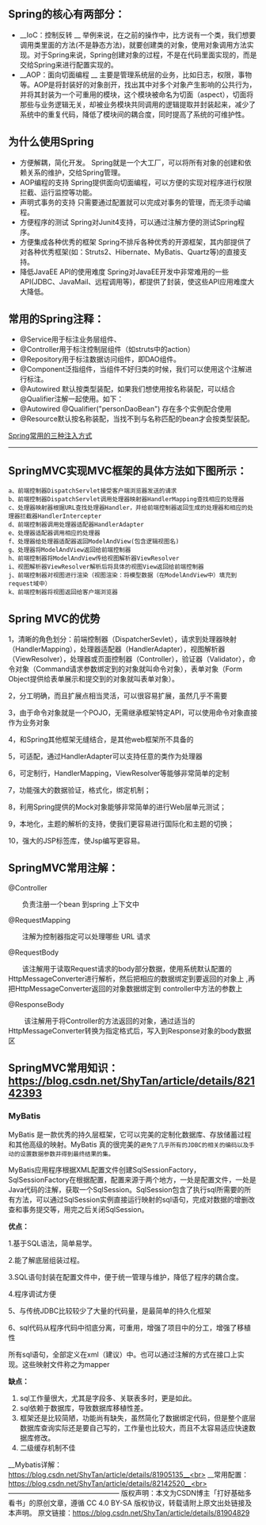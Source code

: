 Spring的核心有两部分：
---



* __IoC：控制反转 __
  举例来说，在之前的操作中，比方说有一个类，我们想要调用类里面的方法(不是静态方法)，就要创建类的对象，使用对象调用方法实现。对于Spring来说，Spring创建对象的过程，不是在代码里面实现的，而是交给Spring来进行配置实现的。
* __AOP：面向切面编程 __
  主要是管理系统层的业务，比如日志，权限，事物等。AOP是将封装好的对象剖开，找出其中对多个对象产生影响的公共行为，并将其封装为一个可重用的模块，这个模块被命名为切面（aspect），切面将那些与业务逻辑无关，却被业务模块共同调用的逻辑提取并封装起来，减少了系统中的重复代码，降低了模块间的耦合度，同时提高了系统的可维护性。

为什么使用Spring
---

* 方便解耦，简化开发。 
  Spring就是一个大工厂，可以将所有对象的创建和依赖关系的维护，交给Spring管理。
* AOP编程的支持 
  Spring提供面向切面编程，可以方便的实现对程序进行权限拦截、运行监控等功能。
* 声明式事务的支持 
  只需要通过配置就可以完成对事务的管理，而无须手动编程。
* 方便程序的测试 
  Spring对Junit4支持，可以通过注解方便的测试Spring程序。
* 方便集成各种优秀的框架 
  Spring不排斥各种优秀的开源框架，其内部提供了对各种优秀框架(如：Struts2、Hibernate、MyBatis、Quartz等)的直接支持。
* 降低JavaEE API的使用难度 
  Spring对JavaEE开发中非常难用的一些API(JDBC、JavaMail、远程调用等)，都提供了封装，使这些API应用难度大大降低。



常用的Spring注释：
---

* @Service用于标注业务层组件、 
* @Controller用于标注控制层组件（如struts中的action）
* @Repository用于标注数据访问组件，即DAO组件。
* @Component泛指组件，当组件不好归类的时候，我们可以使用这个注解进行标注。
* @Autowired 默认按类型装配，如果我们想使用按名称装配，可以结合@Qualifier注解一起使用。如下：
* @Autowired @Qualifier("personDaoBean") 存在多个实例配合使用
* @Resource默认按名称装配，当找不到与名称匹配的bean才会按类型装配。
  

[Spring常用的三种注入方式](https://blog.csdn.net/ShyTan/article/details/82142285)

---



SpringMVC实现MVC框架的具体方法如下图所示：
---



    a、前端控制器DispatchServlet接受客户端浏览器发送的请求 
    b、前端控制器DispatchServlet调用处理器映射器HandlerMapping查找相应的处理器 
    c、处理器映射器根据URL查找处理器Handler，并给前端控制器返回生成的处理器和相应的处理器拦截器HandlerIntercepter 
    d、前端控制器调用处理器适配器HandlerAdapter 
    e、处理器适配器调用相应的处理器 
    f、处理器给处理器适配器返回ModelAndView(包含逻辑视图名) 
    g、处理器将ModelAndView返回给前端控制器 
    h、前端控制器将ModelAndView传给视图解析器ViewResolver 
    i、视图解析器ViewResolver解析后将具体的视图View返回给前端控制器 
    j、前端控制器对视图进行渲染（视图渲染：将模型数据（在ModelAndView中）填充到request域中） 
    k、前端控制器将视图返回给客户端浏览器

Spring MVC的优势
---

1，清晰的角色划分：前端控制器（DispatcherSevlet），请求到处理器映射（HandlerMapping），处理器适配器（HandlerAdapter），视图解析器（ViewResolver），处理器或页面控制器（Controller），验证器（Validator），命令对象（Command请求参数绑定到的对象就叫命令对象），表单对象（Form Object提供给表单展示和提交到的对象就叫表单对象）。

2，分工明确，而且扩展点相当灵活，可以很容易扩展，虽然几乎不需要

3，由于命令对象就是一个POJO，无需继承框架特定API，可以使用命令对象直接作为业务对象

4，和Spring其他框架无缝结合，是其他web框架所不具备的

5，可适配，通过HandlerAdapter可以支持任意的类作为处理器

6，可定制行，HandlerMapping，ViewResolver等能够非常简单的定制

7，功能强大的数据验证，格式化，绑定机制；

8，利用Spring提供的Mock对象能够非常简单的进行Web层单元测试；

9，本地化，主题的解析的支持，使我们更容易进行国际化和主题的切换；

10，强大的JSP标签库，使Jsp编写更容易。

SpringMVC常用注解：
---

@Controller

　　负责注册一个bean 到spring 上下文中

@RequestMapping

　　注解为控制器指定可以处理哪些 URL 请求

@RequestBody

　　该注解用于读取Request请求的body部分数据，使用系统默认配置的HttpMessageConverter进行解析，然后把相应的数据绑定到要返回的对象上 ,再把HttpMessageConverter返回的对象数据绑定到 controller中方法的参数上

@ResponseBody

　　 该注解用于将Controller的方法返回的对象，通过适当的HttpMessageConverter转换为指定格式后，写入到Response对象的body数据区



SpringMVC常用知识：https://blog.csdn.net/ShyTan/article/details/82142393
---



<h3>MyBatis</h3>



MyBatis 是一款优秀的持久层框架，它可以完美的定制化数据库、存放储蓄过程和其他高级的映射。MyBatis 真的很完美的`避免了几乎所有的JDBC的相关的编码以及手动的设置数据参数并得到最终结果的集。`

 MyBatis应用程序根据XML配置文件创建SqlSessionFactory，SqlSessionFactory在根据配置，配置来源于两个地方，一处是配置文件，一处是Java代码的注解，获取一个SqlSession。SqlSession包含了执行sql所需要的所有方法，可以通过SqlSession实例直接运行映射的sql语句，完成对数据的增删改查和事务提交等，用完之后关闭SqlSession。

__优点：__

1.基于SQL语法，简单易学。

2.能了解底层组装过程。

3.SQL语句封装在配置文件中，便于统一管理与维护，降低了程序的耦合度。

4.程序调试方便

5、与传统JDBC比较较少了大量的代码量，是最简单的持久化框架

6、sql代码从程序代码中彻底分离，可重用，增强了项目中的分工，增强了移植性

所有sql语句，全部定义在xml（建议）中。也可以通过注解的方式在接口上实现。这些映射文件称之为mapper

__缺点：__

1. sql工作量很大，尤其是字段多、关联表多时，更是如此。
2. sql依赖于数据库，导致数据库移植性差。
3. 框架还是比较简陋，功能尚有缺失，虽然简化了数据绑定代码，但是整个底层数据库查询实际还是要自己写的，工作量也比较大，而且不太容易适应快速数据库修改。 
4. 二级缓存机制不佳

__Mybatis详解：https://blog.csdn.net/ShyTan/article/details/81905135__<br>
__常用配置：https://blog.csdn.net/ShyTan/article/details/82142520__<br>
————————————————
版权声明：本文为CSDN博主「打好基础多看书」的原创文章，遵循 CC 4.0 BY-SA 版权协议，转载请附上原文出处链接及本声明。
原文链接：https://blog.csdn.net/ShyTan/article/details/81904829